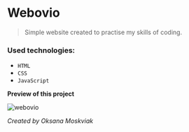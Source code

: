 # Webovio
> Simple website created to practise my skills of coding.
### Used technologies:
- `HTML`
- `CSS `
- `JavaScript`

**Preview of this project**

![webovio](https://user-images.githubusercontent.com/84397218/180614635-99a0cb7c-9804-4583-b049-3df2c8299476.png)



*Created by Oksana Moskviak*
